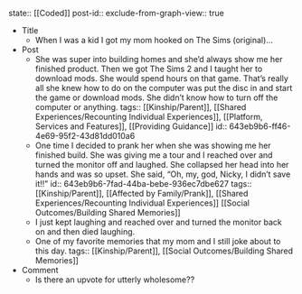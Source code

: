 state:: [[Coded]]
post-id::
exclude-from-graph-view:: true

- Title
  - When I was a kid I got my mom hooked on The Sims (original)...
- Post
  - She was super into building homes and she’d always show me her finished product. Then we got The Sims 2 and I taught her to download mods. She would spend hours on that game. That’s really all she knew how to do on the computer was put the disc in and start the game or download mods. She didn’t know how to turn off the computer or anything.
    tags:: [[Kinship/Parent]], [[Shared Experiences/Recounting Individual Experiences]], [[Platform, Services and Features]], [[Providing Guidance]]
    id:: 643eb9b6-ff46-4e69-95f2-43d81dd010a6
  - One time I decided to prank her when she was showing me her finished build. She was giving me a tour and I reached over and turned the monitor off and laughed. She collapsed her head into her hands and was so upset. She said, “Oh, my, god, Nicky, I didn’t save it!!”
    id:: 643eb9b6-7fad-44ba-bebe-936ec7dbe627
    tags:: [[Kinship/Parent]], [[Affected by Family/Prank]], [[Shared Experiences/Recounting Individual Experiences]] [[Social Outcomes/Building Shared Memories]]
  - I just kept laughing and reached over and turned the monitor back on and then died laughing.
  - One of my favorite memories that my mom and I still joke about to this day.
    tags:: [[Kinship/Parent]], [[Social Outcomes/Building Shared Memories]]
- Comment
  - Is there an upvote for utterly wholesome??
